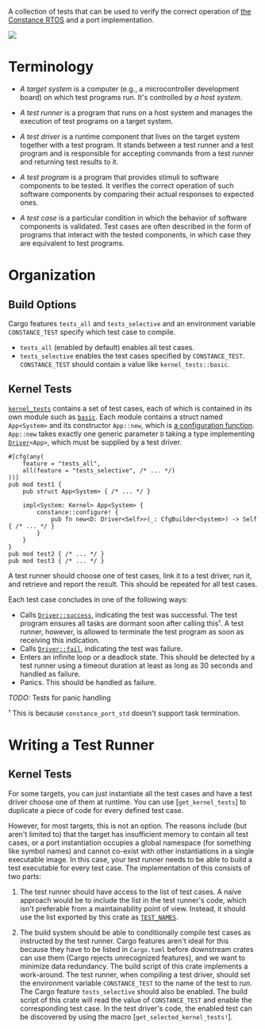 A collection of tests that can be used to verify the correct operation of [the Constance RTOS] and a port implementation.

<a href="https://derpibooru.org/593273" title="She passed!">
<img src="https://derpicdn.net/img/2014/4/5/593273/medium.png"></a>

[the Constance RTOS]: constance

# Terminology

 - *A target system* is a computer (e.g., a microcontroller development board) on which test programs run. It's controlled by *a host system*.

 - *A test runner* is a program that runs on a host system and manages the execution of test programs on a target system.

 - *A test driver* is a runtime component that lives on the target system together with a test program. It stands between a test runner and a test program and is responsible for accepting commands from a test runner and returning test results to it.

 - *A test program* is a program that provides stimuli to software components to be tested. It verifies the correct operation of such software components by comparing their actual responses to expected ones.

 - *A test case* is a particular condition in which the behavior of software components is validated. Test cases are often described in the form of programs that interact with the tested components, in which case they are equivalent to test programs.

# Organization

## Build Options

Cargo features `tests_all` and `tests_selective` and an environment variable `CONSTANCE_TEST` specify which test case to compile.

- `tests_all` (enabled by default) enables all test cases.
- `tests_selective` enables the test cases specified by `CONSTANCE_TEST`. `CONSTANCE_TEST` should contain a value like `kernel_tests::basic`.

## Kernel Tests

[`kernel_tests`] contains a set of test cases, each of which is contained in its own module such as [`basic`]. Each module contains a struct named `App<System>` and its constructor `App::new`, which is [a configuration function]. `App::new` takes exactly one generic parameter `D` taking a type implementing [`Driver`]`<App>`, which must be supplied by a test driver.

```rust,ignore
#[cfg(any(
    feature = "tests_all",
    all(feature = "tests_selective", /* ... */)
))]
pub mod test1 {
    pub struct App<System> { /* ... */ }

    impl<System: Kernel> App<System> {
        constance::configure! {
            pub fn new<D: Driver<Self>>(_: CfgBuilder<System>) -> Self { /* ... */ }
        }
    }
}
pub mod test2 { /* ... */ }
pub mod test3 { /* ... */ }
```

[`kernel_tests`]: crate::kernel_tests
[`basic`]: crate::kernel_tests::basic
[a configuration function]: constance#static-configuration
[`Driver`]: crate::kernel_tests::Driver

A test runner should choose one of test cases, link it to a test driver, run it, and retrieve and report the result. This should be repeated for all test cases.

Each test case concludes in one of the following ways:

 - Calls [`Driver::success`], indicating the test was successful. The test program ensures all tasks are dormant soon after calling this¹. A test runner, however, is allowed to terminate the test program as soon as receiving this indication.
 - Calls [`Driver::fail`], indicating the test was failure.
 - Enters an infinite loop or a deadlock state. This should be detected by a test runner using a timeout duration at least as long as 30 seconds and handled as failure.
 - Panics. This should be handled as failure.

*TODO:* Tests for panic handling

¹ This is because `constance_port_std` doesn't support task termination.

[`Driver::success`]: crate::kernel_tests::Driver::success
[`Driver::fail`]: crate::kernel_tests::Driver::fail

# Writing a Test Runner

## Kernel Tests

For some targets, you can just instantiate all the test cases and have a test driver choose one of them at runtime. You can use [`get_kernel_tests`] to duplicate a piece of code for every defined test case.

However, for most targets, this is not an option. The reasons include (but aren't limited to) that the target has insufficient memory to contain all test cases, or a port instantiation occupies a global namespace (for something like symbol names) and cannot co-exist with other instantiations in a single executable image. In this case, your test runner needs to be able to build a test executable for every test case. The implementation of this consists of two parts:

 1. The test runner should have access to the list of test cases. A naïve approach would be to include the list in the test runner's code, which isn't preferable from a maintainability point of view. Instead, it should use the list exported by this crate as [`TEST_NAMES`].

 2. The build system should be able to conditionally compile test cases as instructed by the test runner. Cargo features aren't ideal for this because they have to be listed in `Cargo.toml` before downstream crates can use them (Cargo rejects unrecognized features), and we want to minimize data redundancy. The build script of this crate implements a work-around. The test runner, when compiling a test driver, should set the environment variable `CONSTANCE_TEST` to the name of the test to run. The Cargo feature `tests_selective` should also be enabled. The build script of this crate will read the value of `CONSTANCE_TEST` and enable the corresponding test case. In the test driver's code, the enabled test can be discovered by using the macro [`get_selected_kernel_tests!`].

[`TEST_NAMES`]: crate::kernel_tests::TEST_NAMES
